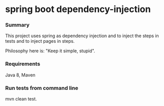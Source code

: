 # spring boot dependency-injection
### Summary
This project uses spring as dependency injection and to inject the steps in tests and to inject pages in steps.

Philosophy here is: "Keep it simple, stupid".

### Requirements
Java 8, Maven

### Run tests from command line
mvn clean test.
